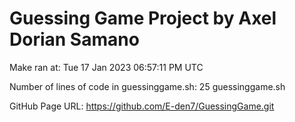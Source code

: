 # Guessing Game Project by Axel Dorian Samano
 
Make ran at: 
Tue 17 Jan 2023 06:57:11 PM UTC
 
Number of lines of code in guessinggame.sh: 
25 guessinggame.sh
 
GitHub Page URL: 
https://github.com/E-den7/GuessingGame.git
